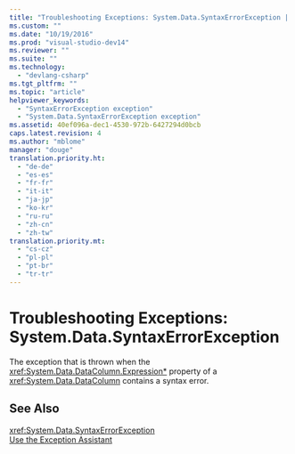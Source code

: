 ```yaml
---
title: "Troubleshooting Exceptions: System.Data.SyntaxErrorException | hehe"
ms.custom: ""
ms.date: "10/19/2016"
ms.prod: "visual-studio-dev14"
ms.reviewer: ""
ms.suite: ""
ms.technology: 
  - "devlang-csharp"
ms.tgt_pltfrm: ""
ms.topic: "article"
helpviewer_keywords: 
  - "SyntaxErrorException exception"
  - "System.Data.SyntaxErrorException exception"
ms.assetid: 40ef096a-dec1-4530-972b-6427294d0bcb
caps.latest.revision: 4
ms.author: "mblome"
manager: "douge"
translation.priority.ht: 
  - "de-de"
  - "es-es"
  - "fr-fr"
  - "it-it"
  - "ja-jp"
  - "ko-kr"
  - "ru-ru"
  - "zh-cn"
  - "zh-tw"
translation.priority.mt: 
  - "cs-cz"
  - "pl-pl"
  - "pt-br"
  - "tr-tr"
---
```

# Troubleshooting Exceptions: System.Data.SyntaxErrorException
The exception that is thrown when the <xref:System.Data.DataColumn.Expression*> property of a <xref:System.Data.DataColumn> contains a syntax error.  
  
## See Also  
 <xref:System.Data.SyntaxErrorException>   
 [Use the Exception Assistant](../Topic/How%20to:%20Use%20the%20Exception%20Assistant.md)